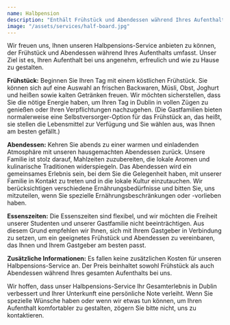 ```yaml
---
name: Halbpension
description: "Enthält Frühstück und Abendessen während Ihres Aufenthalts"
image: "/assets/services/half-board.jpg"
---
```


Wir freuen uns, Ihnen unseren Halbpensions-Service anbieten zu können, der Frühstück und Abendessen während Ihres Aufenthalts umfasst. Unser Ziel ist es, Ihren Aufenthalt bei uns angenehm, erfreulich und wie zu Hause zu gestalten.

**Frühstück:** Beginnen Sie Ihren Tag mit einem köstlichen Frühstück. Sie können sich auf eine Auswahl an frischen Backwaren, Müsli, Obst, Joghurt und heißen sowie kalten Getränken freuen. Wir möchten sicherstellen, dass Sie die nötige Energie haben, um Ihren Tag in Dublin in vollen Zügen zu genießen oder Ihren Verpflichtungen nachzugehen. (Die Gastfamilien bieten normalerweise eine Selbstversorger-Option für das Frühstück an, das heißt, sie stellen die Lebensmittel zur Verfügung und Sie wählen aus, was Ihnen am besten gefällt.)

**Abendessen:** Kehren Sie abends zu einer warmen und einladenden Atmosphäre mit unseren hausgemachten Abendessen zurück. Unsere Familie ist stolz darauf, Mahlzeiten zuzubereiten, die lokale Aromen und kulinarische Traditionen widerspiegeln. Das Abendessen wird ein gemeinsames Erlebnis sein, bei dem Sie die Gelegenheit haben, mit unserer Familie in Kontakt zu treten und in die lokale Kultur einzutauchen. Wir berücksichtigen verschiedene Ernährungsbedürfnisse und bitten Sie, uns mitzuteilen, wenn Sie spezielle Ernährungsbeschränkungen oder -vorlieben haben.

**Essenszeiten:** Die Essenszeiten sind flexibel, und wir möchten die Freiheit unserer Studenten und unserer Gastfamilie nicht beeinträchtigen. Aus diesem Grund empfehlen wir Ihnen, sich mit Ihrem Gastgeber in Verbindung zu setzen, um ein geeignetes Frühstück und Abendessen zu vereinbaren, das Ihnen und Ihrem Gastgeber am besten passt.

**Zusätzliche Informationen:** Es fallen keine zusätzlichen Kosten für unseren Halbpensions-Service an. Der Preis beinhaltet sowohl Frühstück als auch Abendessen während Ihres gesamten Aufenthalts bei uns.

Wir hoffen, dass unser Halbpensions-Service Ihr Gesamterlebnis in Dublin verbessert und Ihrer Unterkunft eine persönliche Note verleiht. Wenn Sie spezielle Wünsche haben oder wenn wir etwas tun können, um Ihren Aufenthalt komfortabler zu gestalten, zögern Sie bitte nicht, uns zu kontaktieren.
